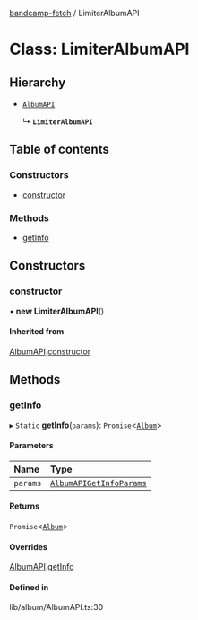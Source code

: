 [bandcamp-fetch](../README.md) / LimiterAlbumAPI

# Class: LimiterAlbumAPI

## Hierarchy

- [`AlbumAPI`](AlbumAPI.md)

  ↳ **`LimiterAlbumAPI`**

## Table of contents

### Constructors

- [constructor](LimiterAlbumAPI.md#constructor)

### Methods

- [getInfo](LimiterAlbumAPI.md#getinfo)

## Constructors

### constructor

• **new LimiterAlbumAPI**()

#### Inherited from

[AlbumAPI](AlbumAPI.md).[constructor](AlbumAPI.md#constructor)

## Methods

### getInfo

▸ `Static` **getInfo**(`params`): `Promise`<[`Album`](../interfaces/Album.md)\>

#### Parameters

| Name | Type |
| :------ | :------ |
| `params` | [`AlbumAPIGetInfoParams`](../interfaces/AlbumAPIGetInfoParams.md) |

#### Returns

`Promise`<[`Album`](../interfaces/Album.md)\>

#### Overrides

[AlbumAPI](AlbumAPI.md).[getInfo](AlbumAPI.md#getinfo)

#### Defined in

lib/album/AlbumAPI.ts:30
